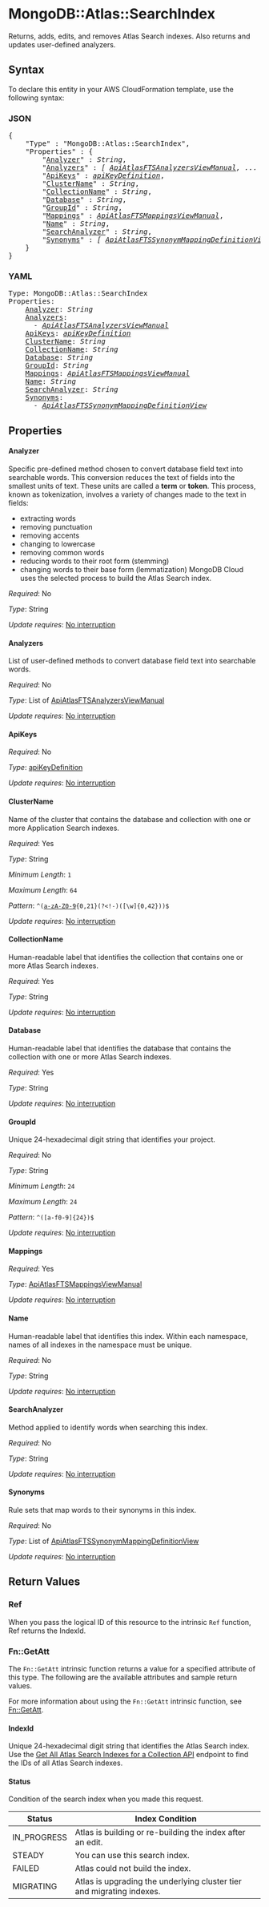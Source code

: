 # MongoDB::Atlas::SearchIndex

Returns, adds, edits, and removes Atlas Search indexes. Also returns and updates user-defined analyzers.

## Syntax

To declare this entity in your AWS CloudFormation template, use the following syntax:

### JSON

<pre>
{
    "Type" : "MongoDB::Atlas::SearchIndex",
    "Properties" : {
        "<a href="#analyzer" title="Analyzer">Analyzer</a>" : <i>String</i>,
        "<a href="#analyzers" title="Analyzers">Analyzers</a>" : <i>[ <a href="apiatlasftsanalyzersviewmanual.md">ApiAtlasFTSAnalyzersViewManual</a>, ... ]</i>,
        "<a href="#apikeys" title="ApiKeys">ApiKeys</a>" : <i><a href="apikeydefinition.md">apiKeyDefinition</a></i>,
        "<a href="#clustername" title="ClusterName">ClusterName</a>" : <i>String</i>,
        "<a href="#collectionname" title="CollectionName">CollectionName</a>" : <i>String</i>,
        "<a href="#database" title="Database">Database</a>" : <i>String</i>,
        "<a href="#groupid" title="GroupId">GroupId</a>" : <i>String</i>,
        "<a href="#mappings" title="Mappings">Mappings</a>" : <i><a href="apiatlasftsmappingsviewmanual.md">ApiAtlasFTSMappingsViewManual</a></i>,
        "<a href="#name" title="Name">Name</a>" : <i>String</i>,
        "<a href="#searchanalyzer" title="SearchAnalyzer">SearchAnalyzer</a>" : <i>String</i>,
        "<a href="#synonyms" title="Synonyms">Synonyms</a>" : <i>[ <a href="apiatlasftssynonymmappingdefinitionview.md">ApiAtlasFTSSynonymMappingDefinitionView</a>, ... ]</i>
    }
}
</pre>

### YAML

<pre>
Type: MongoDB::Atlas::SearchIndex
Properties:
    <a href="#analyzer" title="Analyzer">Analyzer</a>: <i>String</i>
    <a href="#analyzers" title="Analyzers">Analyzers</a>: <i>
      - <a href="apiatlasftsanalyzersviewmanual.md">ApiAtlasFTSAnalyzersViewManual</a></i>
    <a href="#apikeys" title="ApiKeys">ApiKeys</a>: <i><a href="apikeydefinition.md">apiKeyDefinition</a></i>
    <a href="#clustername" title="ClusterName">ClusterName</a>: <i>String</i>
    <a href="#collectionname" title="CollectionName">CollectionName</a>: <i>String</i>
    <a href="#database" title="Database">Database</a>: <i>String</i>
    <a href="#groupid" title="GroupId">GroupId</a>: <i>String</i>
    <a href="#mappings" title="Mappings">Mappings</a>: <i><a href="apiatlasftsmappingsviewmanual.md">ApiAtlasFTSMappingsViewManual</a></i>
    <a href="#name" title="Name">Name</a>: <i>String</i>
    <a href="#searchanalyzer" title="SearchAnalyzer">SearchAnalyzer</a>: <i>String</i>
    <a href="#synonyms" title="Synonyms">Synonyms</a>: <i>
      - <a href="apiatlasftssynonymmappingdefinitionview.md">ApiAtlasFTSSynonymMappingDefinitionView</a></i>
</pre>

## Properties

#### Analyzer

Specific pre-defined method chosen to convert database field text into searchable words. This conversion reduces the text of fields into the smallest units of text. These units are called a **term** or **token**. This process, known as tokenization, involves a variety of changes made to the text in fields:

- extracting words
- removing punctuation
- removing accents
- changing to lowercase
- removing common words
- reducing words to their root form (stemming)
- changing words to their base form (lemmatization)
 MongoDB Cloud uses the selected process to build the Atlas Search index.

_Required_: No

_Type_: String

_Update requires_: [No interruption](https://docs.aws.amazon.com/AWSCloudFormation/latest/UserGuide/using-cfn-updating-stacks-update-behaviors.html#update-no-interrupt)

#### Analyzers

List of user-defined methods to convert database field text into searchable words.

_Required_: No

_Type_: List of <a href="apiatlasftsanalyzersviewmanual.md">ApiAtlasFTSAnalyzersViewManual</a>

_Update requires_: [No interruption](https://docs.aws.amazon.com/AWSCloudFormation/latest/UserGuide/using-cfn-updating-stacks-update-behaviors.html#update-no-interrupt)

#### ApiKeys

_Required_: No

_Type_: <a href="apikeydefinition.md">apiKeyDefinition</a>

_Update requires_: [No interruption](https://docs.aws.amazon.com/AWSCloudFormation/latest/UserGuide/using-cfn-updating-stacks-update-behaviors.html#update-no-interrupt)

#### ClusterName

Name of the cluster that contains the database and collection with one or more Application Search indexes.

_Required_: Yes

_Type_: String

_Minimum Length_: <code>1</code>

_Maximum Length_: <code>64</code>

_Pattern_: <code>^([a-zA-Z0-9]([a-zA-Z0-9-]){0,21}(?<!-)([\w]{0,42}))$</code>

_Update requires_: [No interruption](https://docs.aws.amazon.com/AWSCloudFormation/latest/UserGuide/using-cfn-updating-stacks-update-behaviors.html#update-no-interrupt)

#### CollectionName

Human-readable label that identifies the collection that contains one or more Atlas Search indexes.

_Required_: Yes

_Type_: String

_Update requires_: [No interruption](https://docs.aws.amazon.com/AWSCloudFormation/latest/UserGuide/using-cfn-updating-stacks-update-behaviors.html#update-no-interrupt)

#### Database

Human-readable label that identifies the database that contains the collection with one or more Atlas Search indexes.

_Required_: Yes

_Type_: String

_Update requires_: [No interruption](https://docs.aws.amazon.com/AWSCloudFormation/latest/UserGuide/using-cfn-updating-stacks-update-behaviors.html#update-no-interrupt)

#### GroupId

Unique 24-hexadecimal digit string that identifies your project.

_Required_: No

_Type_: String

_Minimum Length_: <code>24</code>

_Maximum Length_: <code>24</code>

_Pattern_: <code>^([a-f0-9]{24})$</code>

_Update requires_: [No interruption](https://docs.aws.amazon.com/AWSCloudFormation/latest/UserGuide/using-cfn-updating-stacks-update-behaviors.html#update-no-interrupt)

#### Mappings

_Required_: Yes

_Type_: <a href="apiatlasftsmappingsviewmanual.md">ApiAtlasFTSMappingsViewManual</a>

_Update requires_: [No interruption](https://docs.aws.amazon.com/AWSCloudFormation/latest/UserGuide/using-cfn-updating-stacks-update-behaviors.html#update-no-interrupt)

#### Name

Human-readable label that identifies this index. Within each namespace, names of all indexes in the namespace must be unique.

_Required_: No

_Type_: String

_Update requires_: [No interruption](https://docs.aws.amazon.com/AWSCloudFormation/latest/UserGuide/using-cfn-updating-stacks-update-behaviors.html#update-no-interrupt)

#### SearchAnalyzer

Method applied to identify words when searching this index.

_Required_: No

_Type_: String

_Update requires_: [No interruption](https://docs.aws.amazon.com/AWSCloudFormation/latest/UserGuide/using-cfn-updating-stacks-update-behaviors.html#update-no-interrupt)

#### Synonyms

Rule sets that map words to their synonyms in this index.

_Required_: No

_Type_: List of <a href="apiatlasftssynonymmappingdefinitionview.md">ApiAtlasFTSSynonymMappingDefinitionView</a>

_Update requires_: [No interruption](https://docs.aws.amazon.com/AWSCloudFormation/latest/UserGuide/using-cfn-updating-stacks-update-behaviors.html#update-no-interrupt)

## Return Values

### Ref

When you pass the logical ID of this resource to the intrinsic `Ref` function, Ref returns the IndexId.

### Fn::GetAtt

The `Fn::GetAtt` intrinsic function returns a value for a specified attribute of this type. The following are the available attributes and sample return values.

For more information about using the `Fn::GetAtt` intrinsic function, see [Fn::GetAtt](https://docs.aws.amazon.com/AWSCloudFormation/latest/UserGuide/intrinsic-function-reference-getatt.html).

#### IndexId

Unique 24-hexadecimal digit string that identifies the Atlas Search index. Use the [Get All Atlas Search Indexes for a Collection API](https://docs.atlas.mongodb.com/reference/api/fts-indexes-get-all/) endpoint to find the IDs of all Atlas Search indexes.

#### Status

Condition of the search index when you made this request.

| Status | Index Condition |
 |---|---|
 | IN_PROGRESS | Atlas is building or re-building the index after an edit. |
 | STEADY | You can use this search index. |
 | FAILED | Atlas could not build the index. |
 | MIGRATING | Atlas is upgrading the underlying cluster tier and migrating indexes. |


